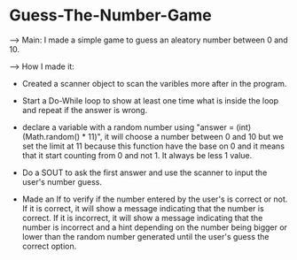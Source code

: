 # Guess-The-Number-Game

 --> Main: I made a simple game to guess an aleatory number between 0 and 10.
 
 --> How I made it:
 
 - Created a scanner object to scan the varibles more after in the program.
 
 - Start a Do-While loop to show at least one time what is inside the loop and repeat if the answer is wrong.
 
 - declare a variable with a random number using "answer = (int) (Math.random() * 11)", it will choose a number between 0 and 10 but we set the limit at 11 because this function have the base on 0 and it means that it start counting from 0 and not 1. It always be less 1 value.
 
 - Do a SOUT to ask the first answer and use the scanner to input the user's number guess.
 
 - Made an If to verify if the number entered by the user's is correct or not. If it is correct, it will show a message indicating that the number is correct. If it is incorrect, it will show a message indicating that the number is incorrect and a hint depending on the number being bigger or lower than the random number generated until the user's guess the correct option.
